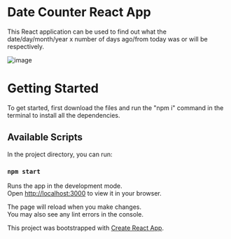# Date Counter React App

This React application can be used to find out what the date/day/month/year x number of days ago/from today was or will be respectively.

![image](https://github.com/Jensen-Jacob/date-counter-v2/assets/132764387/02135782-9c09-47eb-9abc-2c6adcac4b1b)


# Getting Started 

To get started, first download the files and run the "npm i" command in the terminal to install all the dependencies.

## Available Scripts

In the project directory, you can run:

### `npm start`

Runs the app in the development mode.\
Open [http://localhost:3000](http://localhost:3000) to view it in your browser.

The page will reload when you make changes.\
You may also see any lint errors in the console.

This project was bootstrapped with [Create React App](https://github.com/facebook/create-react-app).
